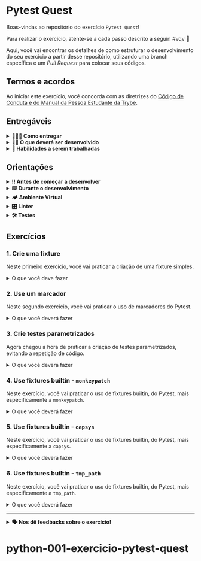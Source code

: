 # Pytest Quest

Boas-vindas ao repositório do exercício `Pytest Quest`!

Para realizar o exercício, atente-se a cada passo descrito a seguir! #vqv 🚀

Aqui, você vai encontrar os detalhes de como estruturar o desenvolvimento do seu exercício a partir desse repositório, utilizando uma branch específica e um _Pull Request_ para colocar seus códigos.

## Termos e acordos

Ao iniciar este exercício, você concorda com as diretrizes do [Código de Conduta e do Manual da Pessoa Estudante da Trybe](https://app.betrybe.com/learn/student-manual/codigo-de-conduta-da-pessoa-estudante).

## Entregáveis

<details>
<summary><strong>🤷🏽‍♀️ Como entregar</strong></summary>

Para entregar o seu exercício, você deverá criar um _Pull Request_ neste repositório.

Lembre-se que você pode consultar nosso conteúdo sobre [Git & GitHub](https://app.betrybe.com/learn/course/5e938f69-6e32-43b3-9685-c936530fd326/module/fc998c60-386e-46bc-83ca-4269beb17e17/section/fe827a71-3222-4b4d-a66f-ed98e09961af/day/1a530297-e176-4c79-8ed9-291ae2950540/lesson/2b2edce7-9c49-4907-92a2-aa571f823b79) e nosso [Blog - Git & GitHub](https://blog.betrybe.com/tecnologia/git-e-github/) sempre que precisar!

</details>
  
<details>
<summary><strong>🧑‍💻 O que deverá ser desenvolvido</strong></summary>

Vamos fazer alguns exercícios para consolidar o uso do Pytest e suas funcionalidades.
Aqui, você vai praticar a criação de fixtures, o uso de marcadores, a criação de testes parametrizados e o uso de fixtures builtin, do Pytest.
Para isso, você vai trabalhar com um conversor de números hexadecimais para decimais cujo código já está implementado, servindo apenas como base para a prática do Pytest.

</details>
  
<details>
  <summary><strong>📝 Habilidades a serem trabalhadas</strong></summary>

  Neste exercício, verificamos se você é capaz de:

- Criar seus próprios testes automatizados por meio do módulo `pytest`.
- Executar conjuntos de testes de forma automática.
- Criar suas próprias _fixtures_ de teste.
- Utilizar _fixtures_ de testes do `pytest`.
- Criar testes parametrizados.

</details>

## Orientações
  
<details>

   <summary><strong>‼ Antes de começar a desenvolver </strong></summary>

1. Clone o repositório

- Use o comando: `git clone git@github.com:tryber/python-001-exercicio-pytest-quest.git`
- Entre na pasta do repositório que você acabou de clonar:
    - `cd exercise-pytest-quest`

1. Instale as dependências

    - Siga os passos do tópico [**🏕️ Ambiente Virtual**]

2. Crie uma branch a partir da branch `main`

- Verifique que você está na branch `main`
    - Exemplo: `git branch`
- Se você não estiver, mude para a branch `main`
    - Exemplo: `git checkout main`
- Agora, crie uma branch à qual você vai submeter os `commits` do seu exercício:
    - Você deve criar uma branch no seguinte formato: `nome-sobrenome-nome-do-exercício`;
    - Exemplo: `git checkout -b maria-soares-pytest-quest`

4. Crie na raiz do exercício os arquivos que você precisará desenvolver:

- Verifique que você está na raiz do exercício:
    - Exemplo: `pwd` -> o retorno vai ser algo tipo `/Users/maria/trybe/exercicio-pytest-quest`
- Crie ou edite algum arquivo necessário ao exercício

1. Adicione as mudanças ao _stage_ do Git e faça um `commit`

- Verifique que as mudanças ainda não estão no _stage_:
    - Exemplo: `git status` (devem aparecer listados os novos arquivos em vermelho)
- Adicione o novo arquivo ao _stage_ do Git:
    - Exemplo:
        - `git add .` (adicionando todas as mudanças - _que estavam em vermelho_ - ao stage do Git)
        - `git status` (devem aparecer listados os arquivos em verde)
- Faça o `commit` inicial:
    - Exemplo:
        - `git commit -m 'iniciando o exercício. VAMOS COM TUDO :rocket:'` (fazendo o primeiro commit)
        - `git status` (deve aparecer uma mensagem tipo _nothing to commit_ )

6. Adicione a sua branch com o novo `commit` ao repositório remoto

- Usando o exemplo anterior: `git push -u origin maria-soares-pytest-quest`

7. Crie um novo `Pull Request` _(PR)_

- Vá até a página de _Pull Requests_ do repositório no GitHub em `<url_do_repositório>/pulls`:
    - Clique no botão verde _"New pull request"_
    - Clique na caixa de seleção _"Compare"_ e escolha a sua branch **com atenção**
- Coloque um título para o seu _Pull Request_
    - Exemplo: _"Cria tela de busca"_
- Clique no botão verde _"Create pull request"_

- Adicione uma descrição para o _Pull Request_, um título nítido que o identifique, e clique no botão verde _"Create pull request"_

 <img width="1335" alt="Exemplo de pull request" src="https://user-images.githubusercontent.com/42356399/166255109-b95e6eb4-2503-45e5-8fb3-cf7caa0436e5.png">

- Volte até a página de _Pull Requests_ do repositório no GitHub em `<url_do_repositório>/pulls` e confira que o seu _Pull Request_ está criado

</details>

<details>

<summary><strong>⌨️ Durante o desenvolvimento</strong></summary>

Faça `commits` das alterações que você fizer no código regularmente, pois assim você garante visibilidade para o time da Trybe e treina essa prática para o mercado de trabalho :) ;

- Lembre-se de sempre após um (ou alguns) `commits` atualizar o repositório remoto;
- Os comandos que você utilizará com mais frequência são:
    - `git status` _(para verificar o que está em vermelho - fora do stage - e o que está em verde - no stage)_;
    - `git add` _(para adicionar arquivos ao stage do Git)_;
    - `git commit` _(para criar um commit com os arquivos que estão no stage do Git)_;
    - `git push -u origin nome-da-branch` _(para enviar o commit para o repositório remoto na primeira vez que fizer o `push` de uma nova branch)_;
    - `git push` _(para enviar o commit para o repositório remoto após o passo anterior)_.

</details>

<details>
  <summary><strong>🏕️ Ambiente Virtual</strong></summary>
  O Python oferece um recurso chamado de ambiente virtual, que permite sua máquina rodar sem conflitos diferentes tipos de projetos com diferentes versões de bibliotecas.

  1. **Criar o ambiente virtual**

  ```bash
  python3 -m venv .venv
  ```

  2. **Ativar o ambiente virtual**

  ```bash
  source .venv/bin/activate
  ```

  3. **Instalar as dependências no ambiente virtual**

  ```bash
  python3 -m pip install -r dev-requirements.txt
  ```

  Com o seu ambiente virtual ativo, as dependências serão instaladas neste ambiente.
  
  Quando precisar desativar o ambiente virtual, execute o comando `deactivate`. Lembre-se de ativar novamente quando voltar a trabalhar no exercício.

  O arquivo `dev-requirements.txt` contém todas as dependências que serão utilizadas no exercício, ele está agindo como se fosse um `package.json` de um projeto `Node.js`.

  Se o VS Code não reconhecer as dependências instaladas no ambiente virtual criado, será necessário informar o caminho do interpretador Python. Para isso, abra o VS Code e pressione `Ctrl + Shift + P` (no Mac, `Cmd + Shift + P`) e digite `Python: Select Interpreter`. Selecione o interpretador que possui o caminho `./.venv/bin/python` no nome.
</details>

<details>
<summary><strong>🎛 Linter</strong></summary>

Para garantir a qualidade do código, vamos utilizar nesses exercícios o linter `Flake8`. Assim o código estará alinhado com as boas práticas de desenvolvimento, sendo mais legível e de fácil manutenção! Para poder executar o `Flake8`, certifique-se de ter seguido os passos do tópico [**🏕️ Ambiente Virtual**] dentro do repositório.

Para rodá-lo localmente no repositório, execute o comando a seguir:

```bash
python3 -m flake8
```

Se a análise do `Flake8` encontrar problemas no seu código, tais problemas serão mostrados no seu terminal. Se não houver problema no seu código, nada será impresso no seu terminal.

Você pode também pode contar com a ajuda do `Flake8` no `VSCode`. Para isso, basta instalar a [extensão oficial do VS Code para a linguagem Python](https://marketplace.visualstudio.com/items?itemName=ms-python.python).

Em caso de dúvidas, confira o material na plataforma sobre [configuração do ambiente Python](https://app.betrybe.com/learn/course/5e938f69-6e32-43b3-9685-c936530fd326/module/f04cdb21-382e-4588-8950-3b1a29afd2dd/section/aa76abc8-b842-40d9-b5cc-baa960952129/lesson/dd80466d-31d4-4b35-bacf-d789e261fa7d).

⚠️ **PULL REQUESTS COM ISSUES NO LINTER NÃO SERÃO AVALIADAS. ATENTE-SE PARA RESOLVÊ-LAS ANTES DE FINALIZAR O DESENVOLVIMENTO!** ⚠️

</details>

<details>
  <summary><strong>🛠 Testes</strong></summary>

  Para executar os testes certifique-se de que você está com o ambiente virtual ativado.

  <strong>Executar os testes</strong>

  ```bash
  python3 -m pytest
  ```

  O arquivo `pyproject.toml` já configura corretamente o Pytest. Entretanto, caso você tenha problemas com isso e queira explicitamente uma saída completa, o comando é:

  ```bash
  python3 -m pytest -s -vv
  ```

  O `pytest` possui diversos parâmetros que podem ser utilizados para executar os testes de diferentes formas. Alguns exemplos são:

  ```bash
  python3 -m pytest tests/test_nome_do_arquivo.py  # Executa todos os testes do arquivo de testes especificado
  python3 -m pytest tests/test_nome_do_arquivo.py::test_nome_do_teste  # Executa apenas o teste especificado
  python3 -m pytest -k expressão  # Executa apenas os testes que contém a expressão informada como substring
  python3 -m pytest -x  # Executa os testes até encontrar o primeiro erro
  ```

  Você pode combinar os parâmetros para executar os testes da forma que desejar! Para mais informações, consulte a [documentação do Pytest](https://docs.pytest.org/en/6.2.x/contents.html).
</details>

## Exercícios

### 1. Crie uma fixture

Neste primeiro exercício, você vai praticar a criação de uma fixture simples.

<details>

<summary> O que você deve fazer </summary>

Crie o arquivo `tests/conftest.py`.
Em seguida, crie neste arquivo a fixture `custom_fixture`, com o escopo de módulo (ou mais abrangente, como sessão) e que retorna uma lista Python com os números de 1 a 10, incluindo o 1 e o 10.

**O que será testado:**

 - Se a fixture `custom_fixture` pode ser acessada por uma função de teste em um arquivo de teste que não pode ser modificado.
 - Se a fixture `custom_fixture` retorna uma lista Python com os números de 1 a 10, incluindo o 1 e o 10, sendo que os testes fazem a remoção do 1 e do 10 da lista retornada pela fixture.
 - Se a fixture `custom_fixture` tem escopo de módulo, pacote ou sessão, sendo que um segundo teste tenta remover os itens da lista de onde parou o primeiro teste.

</details>

### 2. Use um marcador

Neste segundo exercício, você vai praticar o uso de marcadores do Pytest.

<details>

<summary> O que você deverá fazer </summary>

Crie um arquivo `tests/marker_test.py`. Em seguida crie neste arquivo a função de teste `test_dependency_mark`, cujo resultado do teste deve sempre passar. Marque o teste com o marcador `dependency`.

**O que será testado:**

  - Se uma função de teste identificada como `tests/marker_test.py::test_dependency_mark` está marcada com o marcador `dependency`.
  - Se a mesma função citada acima roda com sucesso.

</details>

### 3. Crie testes parametrizados

Agora chegou a hora de praticar a criação de testes parametrizados, evitando a repetição de código.

<details>

<summary> O que você deverá fazer </summary>

No arquivo previamente criado `tests/parametrized_test.py`, crie uma função de teste parametrizada chamada `test_converter` para testar a função `src.hex_converter.hexadecimal_to_decimal`.

A função de teste deve receber dois parâmetros, sendo o primeiro o número hexadecimal na forma de uma string e o segundo o número decimal inteiro equivalente.

O conjunto de valores passados para o marcador de parametrização deve ser o seguinte:

- Hexadecimal `"8"`, inteiro na saída `8`.
- Hexadecimal `"9"`, inteiro na saída `9`.
- Hexadecimal `"a"`, inteiro na saída `10`.
- Hexadecimal `"b"`, inteiro na saída `11`.
- Hexadecimal `"c"`, inteiro na saída `12`.
- Hexadecimal `"e"`, inteiro na saída `14`.
- Hexadecimal `"f"`, inteiro na saída `15`.

Importante ressaltar que o valor hexadecimal `"d"` e seu correspondente inteiro `13` foram deliberadamente omitidos da lista de parâmetros.

O corpo do teste deve verificar se passar o número hexadecimal como parâmetro para a função `hexadecimal_to_decimal` retorna o número decimal esperado.

**O que será testado:**

  - Se o teste `test_converter` existe e está marcado com o marcador `dependency` (o arquivo do teste já deixa o marcador aplicado em todas as funções de teste, basta não remover a linha que faz isso).
  - Se o teste `test_converter` é um teste parametrizado com os valores citados acima.
  - Se o teste `test_converter` verifica o correto funcionamento da função `hexadecimal_to_decimal` para cada parâmetro passado.
    - Se a função `hexadecimal_to_decimal` é chamada pelo teste `test_converter` com o parâmetro correto.
    - Se o teste `test_converter` falha com um `AssertionError` quando chamado com parâmetros cuja conversão não retorna o valor esperado.

</details>

### 4. Use fixtures builtin - `monkeypatch`

Neste exercício, você vai praticar o uso de fixtures builtin, do Pytest, mais especificamente a `monkeypatch`.

<details>

<summary> O que você deverá fazer </summary>

No arquivo previamente criado `tests/built_in_fixtures_test.py`, crie uma função de teste chamada `test_monkeypatch`.
Esta função deve utilizar a fixture `monkeypatch` para validar se a chamada a `src.hex_converter.main` retorna `10` quando a pessoa que usa a aplicação digitar a string `"a"`.

**O que será testado:**

  - Se o teste `test_monkeypatch` passa.
  - Se o teste `test_monkeypatch` recebe a fixture `monkeypatch`.
  - Se o teste `test_monkeypatch` utiliza a fixture `monkeypatch` para simular a entrada do valor "a".
  - Se a função `src.hex_converter.hexadecimal_to_decimal` é chamada, indiretamente, com o valor "a" como parâmetro.
  - Se o teste `test_monkeypatch` faz uma asserção do resultado da passagem indireta do valor "a" para a função `src.hex_converter.hexadecimal_to_decimal`.
  - **Observação:** não importe nem chame diretamente a função `src.hex_converter.hexadecimal_to_decimal` no teste `test_monkeypatch`.

</details>

### 5. Use fixtures builtin - `capsys`

Neste exercício, você vai praticar o uso de fixtures builtin, do Pytest, mais especificamente a `capsys`.

<details>

<summary> O que você deverá fazer </summary>

No arquivo previamente criado `tests/built_in_fixtures_test.py`, crie uma função de teste chamada `test_capsys`.
Esta função deve utilizar a fixture `capsys` para validar se a função `src.hex_converter.print_hexadecimal_to_decimal` imprime `10\n` na saída padrão e uma string vazia na saída de erro padrão quando chamada com a string `"a"`.

**O que será testado:**

  - Se o teste `test_capsys` passa.
  - Se o teste `test_capsys` utiliza a fixture `capsys` para ler a saída padrão e a saída de erro padrão.
  - Se o teste `test_capsys` chama a função `print_hexadecimal_to_decimal` com o parâmetro "a" e verifica se:
      - a saída padrão é igual a string `10\n`;
      - a saída de erro padrão é uma string vazia.

</details>

### 6. Use fixtures builtin - `tmp_path`

Neste exercício, você vai praticar o uso de fixtures builtin, do Pytest, mais especificamente a `tmp_path`.

<details>

<summary> O que você deverá fazer </summary>

No arquivo previamente criado `tests/built_in_fixtures_test.py`, crie uma função de teste chamada `test_tmp_path`. Esta função deve utilizar a fixture `tmp_path` para criar um arquivo temporário chamado "output.txt" dentro de um diretório temporário.

Em seguida, este diretório deve ser passado como segundo parâmetro da função `write_hexadecimal_to_decimal`, sendo o primeiro parâmetro a string `"a"`.

Por fim, o teste deve verificar se o conteúdo do arquivo "output.txt" é igual a string `"10"`.

Dica: utilize o método `pathlib.Path().read_text()`.

Dica: o teste não traz um retorno devidamente descritivo quando falha. Ative o debugger e ative o breakpoint `User Uncaught Exceptions` na aba `Breakpoints` no menu do debugger.

**O que será testado:**

  - Se o teste `test_tmp_path` existe e está marcado com o marcador `dependency` (o arquivo do teste já deixa o marcador aplicado em todas as funções de teste, basta não remover a linha que faz isso).
  - Se o teste `test_tmp_path` passa.
  - Se o teste `test_tmp_path` recebe a fixture `tmp_path`.
  - Se o teste `test_tmp_path` utiliza a fixture `tmp_path` para criar um arquivo temporário chamado "output.txt" dentro de um diretório temporário.
  - Se o teste `test_tmp_path` chama a função `write_hexadecimal_to_decimal` com o parâmetro "a" e o caminho do arquivo temporário criado.
      - O parâmetro do caminho do arquivo temporário deve ser passado como um objeto `pathlib.Path`.
      - O parâmetro do caminho do arquivo temporário deve terminar com "/output.txt".
  - Se o teste `test_tmp_path` verifica se o conteúdo do arquivo "output.txt" é igual a string `"10"`.
  - Se o teste `test_tmp_path` falha com um `TypeError` quando a fixture `tmp_path` é substituída por número inteiro.
  - Observação: O teste roda programaticamente o Pytest, criando uma execução dentro do próprio Pytest.
    Isso é feito para que o teste possa verificar se o arquivo "output.txt" foi criado dentro do diretório temporário,
    visto que se fosse feito de outra forma, o teste criaria um arquivo em um diretório não temporário.

</details>

---

<details>
<summary><strong> 🗣 Nos dê feedbacks sobre o exercício!</strong></summary>

Ao finalizar e submeter o exercício, não se esqueça de avaliar sua experiência preenchendo o [formulário](https://be-trybe.typeform.com/to/ZTeR4IbH#cohort_hidden=CH1&template=betrybe/python-0x-exercicio-pytest-quest).
**Leva menos de 3 minutos!**

</details>

<!-- mdi versão 1.0 exercício como projeto python ⚠️ não exclua esse comentário -->
# python-001-exercicio-pytest-quest
